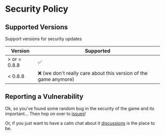 # Security Policy

## Supported Versions

Support versions for security updates

| Version | Supported          |
| ------- | ------------------ |
| > or = 0.8.8   | :white_check_mark: |
| < 0.8.8   | :x: (we don't really care about this version of the game anymore) |

## Reporting a Vulnerability

Ok, so you've found some random bug in the security of the game and its important... Then hop on over to [issues](https://github.com/BuggemDeveloper/laser.io/issues)!

Or, if you just want to have a calm chat about it [discussions](https://github.com/BuggemDeveloper/laser.io/discussions) is the place to be.
